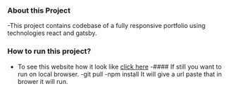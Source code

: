 

### About this Project
-This project contains codebase of a fully responsive portfolio using technologies react and gatsby.

### How to run this project?
- To see this website how it look like <a href = "https://mahipal.vercel.app/">click here</a>
-#### If still you want to run on local browser. 
-git pull
-npm install
It will give a url paste that in brower it will run.

